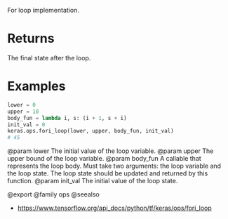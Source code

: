 For loop implementation.

# Returns
The final state after the loop.

# Examples
```python
lower = 0
upper = 10
body_fun = lambda i, s: (i + 1, s + i)
init_val = 0
keras.ops.fori_loop(lower, upper, body_fun, init_val)
# 45
```

@param lower The initial value of the loop variable.
@param upper The upper bound of the loop variable.
@param body_fun A callable that represents the loop body. Must take two
    arguments: the loop variable and the loop state. The loop state
    should be updated and returned by this function.
@param init_val The initial value of the loop state.

@export
@family ops
@seealso
+ <https://www.tensorflow.org/api_docs/python/tf/keras/ops/fori_loop>
